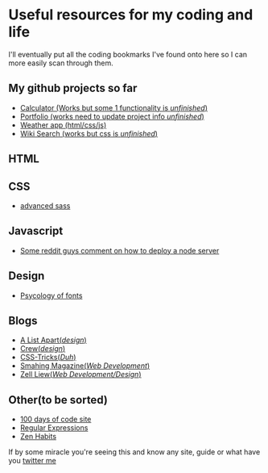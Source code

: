 # Useful resources for my coding and life
I'll eventually put all the coding bookmarks I've found onto here so I can more easily scan through them.

## My github projects so far
* [Calculator (Works but some 1 functionality is *unfinished*)](https://westleyc30.github.io/calculator/)
* [Portfolio (works need to update project info *unfinished*)](https://westleyc30.github.io/portfolio/)
* [Weather app (html/css/js)](https://westleyc30.github.io/local_weather/)
* [Wiki Search (works but css is *unfinished*)](https://westleyc30.github.io/wiki-viewer/)

## HTML

## CSS
* [advanced sass](https://gist.github.com/jareware/4738651)

## Javascript
* [Some reddit guys comment on how to deploy a node server](https://www.reddit.com/r/webdev/comments/6nd7oj/how_do_i_upload_my_nodejs_project_to_digitalocean/)

## Design
* [Psycology of fonts](https://crew.co/blog/the-psychology-of-fonts/)

## Blogs
* [A List Apart(*design*)](https://alistapart.com/)
* [Crew(*design*)](https://crew.co/blog/)
* [CSS-Tricks(*Duh*)](https://css-tricks.com/)
* [Smahing Magazine(*Web Development*)](https://www.smashingmagazine.com/)
* [Zell Liew(*Web Development/Design*)](https://zellwk.com/blog/)


## Other(to be sorted)
* [100 days of code site](http://100daysofcode.com/index.html)
* [Regular Expressions](https://qntm.org/files/re/re.html)
* [Zen Habits](https://zenhabits.net/)

 If by some miracle you're seeing this and know any site, guide or what have you [twitter me](https://twitter.com/hideshis)